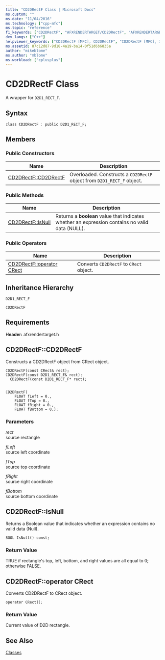 ```yaml
---
title: "CD2DRectF Class | Microsoft Docs"
ms.custom: ""
ms.date: "11/04/2016"
ms.technology: ["cpp-mfc"]
ms.topic: "reference"
f1_keywords: ["CD2DRectF", "AFXRENDERTARGET/CD2DRectF", "AFXRENDERTARGET/CD2DRectF::CD2DRectF", "AFXRENDERTARGET/CD2DRectF::IsNull"]
dev_langs: ["C++"]
helpviewer_keywords: ["CD2DRectF [MFC], CD2DRectF", "CD2DRectF [MFC], IsNull"]
ms.assetid: 87c12d87-9d18-4a19-ba14-0f51d6b6835a
author: "mikeblome"
ms.author: "mblome"
ms.workload: ["cplusplus"]
---
```

# CD2DRectF Class
A wrapper for `D2D1_RECT_F`.  
  
## Syntax  
  
```  
class CD2DRectF : public D2D1_RECT_F;  
```  
  
## Members  
  
### Public Constructors  
  
|Name|Description|  
|----------|-----------------|  
|[CD2DRectF::CD2DRectF](#cd2drectf)|Overloaded. Constructs a `CD2DRectF` object from `D2D1_RECT_F` object.|  
  
### Public Methods  
  
|Name|Description|  
|----------|-----------------|  
|[CD2DRectF::IsNull](#isnull)|Returns a **boolean** value that indicates whether an expression contains no valid data (NULL).|  
  
### Public Operators  
  
|Name|Description|  
|----------|-----------------|  
|[CD2DRectF::operator CRect](#operator_crect)|Converts `CD2DRectF` to `CRect` object.|  
  
## Inheritance Hierarchy  
 `D2D1_RECT_F`  
  
 `CD2DRectF`  
  
## Requirements  
 **Header:** afxrendertarget.h  
  
##  <a name="cd2drectf"></a>  CD2DRectF::CD2DRectF  
 Constructs a CD2DRectF object from CRect object.  
  
```  
CD2DRectF(const CRect& rect);  
CD2DRectF(const D2D1_RECT_F& rect);  
  CD2DRectF(const D2D1_RECT_F* rect);

 
CD2DRectF(
    FLOAT fLeft = 0.,  
    FLOAT fTop = 0.,  
    FLOAT fRight = 0.,  
    FLOAT fBottom = 0.);
```  
  
### Parameters  
 *rect*  
 source rectangle  
  
 *fLeft*  
 source left coordinate  
  
 *fTop*  
 source top coordinate  
  
 *fRight*  
 source right coordinate  
  
 *fBottom*  
 source bottom coordinate  
  
##  <a name="isnull"></a>  CD2DRectF::IsNull  
 Returns a Boolean value that indicates whether an expression contains no valid data (Null).  
  
```  
BOOL IsNull() const;  
```  
  
### Return Value  
 TRUE if rectangle's top, left, bottom, and right values are all equal to 0; otherwise FALSE.  
  
##  <a name="operator_crect"></a>  CD2DRectF::operator CRect  
 Converts CD2DRectF to CRect object.  
  
```  
operator CRect();
```   
  
### Return Value  
 Current value of D2D rectangle.  
  
## See Also  
 [Classes](../../mfc/reference/mfc-classes.md)

